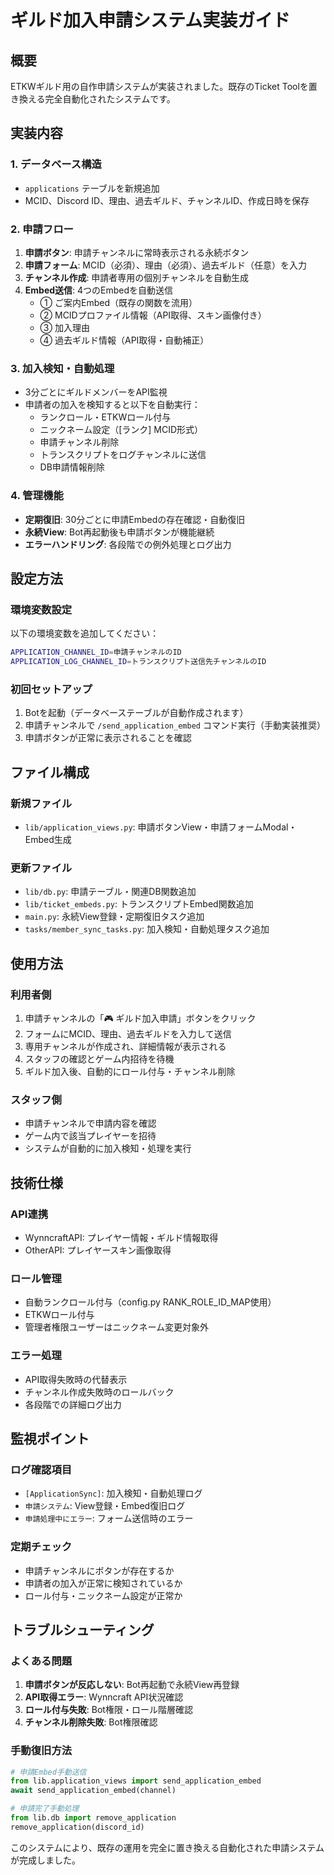 # ギルド加入申請システム実装ガイド

## 概要
ETKWギルド用の自作申請システムが実装されました。既存のTicket Toolを置き換える完全自動化されたシステムです。

## 実装内容

### 1. データベース構造
- `applications` テーブルを新規追加
- MCID、Discord ID、理由、過去ギルド、チャンネルID、作成日時を保存

### 2. 申請フロー
1. **申請ボタン**: 申請チャンネルに常時表示される永続ボタン
2. **申請フォーム**: MCID（必須）、理由（必須）、過去ギルド（任意）を入力
3. **チャンネル作成**: 申請者専用の個別チャンネルを自動生成
4. **Embed送信**: 4つのEmbedを自動送信
   - ① ご案内Embed（既存の関数を流用）
   - ② MCIDプロファイル情報（API取得、スキン画像付き）
   - ③ 加入理由
   - ④ 過去ギルド情報（API取得・自動補正）

### 3. 加入検知・自動処理
- 3分ごとにギルドメンバーをAPI監視
- 申請者の加入を検知すると以下を自動実行：
  - ランクロール・ETKWロール付与
  - ニックネーム設定（[ランク] MCID形式）
  - 申請チャンネル削除
  - トランスクリプトをログチャンネルに送信
  - DB申請情報削除

### 4. 管理機能
- **定期復旧**: 30分ごとに申請Embedの存在確認・自動復旧
- **永続View**: Bot再起動後も申請ボタンが機能継続
- **エラーハンドリング**: 各段階での例外処理とログ出力

## 設定方法

### 環境変数設定
以下の環境変数を追加してください：

```bash
APPLICATION_CHANNEL_ID=申請チャンネルのID
APPLICATION_LOG_CHANNEL_ID=トランスクリプト送信先チャンネルのID
```

### 初回セットアップ
1. Botを起動（データベーステーブルが自動作成されます）
2. 申請チャンネルで `/send_application_embed` コマンド実行（手動実装推奨）
3. 申請ボタンが正常に表示されることを確認

## ファイル構成

### 新規ファイル
- `lib/application_views.py`: 申請ボタンView・申請フォームModal・Embed生成

### 更新ファイル
- `lib/db.py`: 申請テーブル・関連DB関数追加
- `lib/ticket_embeds.py`: トランスクリプトEmbed関数追加
- `main.py`: 永続View登録・定期復旧タスク追加
- `tasks/member_sync_tasks.py`: 加入検知・自動処理タスク追加

## 使用方法

### 利用者側
1. 申請チャンネルの「🎮 ギルド加入申請」ボタンをクリック
2. フォームにMCID、理由、過去ギルドを入力して送信
3. 専用チャンネルが作成され、詳細情報が表示される
4. スタッフの確認とゲーム内招待を待機
5. ギルド加入後、自動的にロール付与・チャンネル削除

### スタッフ側
- 申請チャンネルで申請内容を確認
- ゲーム内で該当プレイヤーを招待
- システムが自動的に加入検知・処理を実行

## 技術仕様

### API連携
- WynncraftAPI: プレイヤー情報・ギルド情報取得
- OtherAPI: プレイヤースキン画像取得

### ロール管理
- 自動ランクロール付与（config.py RANK_ROLE_ID_MAP使用）
- ETKWロール付与
- 管理者権限ユーザーはニックネーム変更対象外

### エラー処理
- API取得失敗時の代替表示
- チャンネル作成失敗時のロールバック
- 各段階での詳細ログ出力

## 監視ポイント

### ログ確認項目
- `[ApplicationSync]`: 加入検知・自動処理ログ
- `申請システム`: View登録・Embed復旧ログ
- `申請処理中にエラー`: フォーム送信時のエラー

### 定期チェック
- 申請チャンネルにボタンが存在するか
- 申請者の加入が正常に検知されているか
- ロール付与・ニックネーム設定が正常か

## トラブルシューティング

### よくある問題
1. **申請ボタンが反応しない**: Bot再起動で永続View再登録
2. **API取得エラー**: Wynncraft API状況確認
3. **ロール付与失敗**: Bot権限・ロール階層確認
4. **チャンネル削除失敗**: Bot権限確認

### 手動復旧方法
```python
# 申請Embed手動送信
from lib.application_views import send_application_embed
await send_application_embed(channel)

# 申請完了手動処理
from lib.db import remove_application
remove_application(discord_id)
```

このシステムにより、既存の運用を完全に置き換える自動化された申請システムが完成しました。
